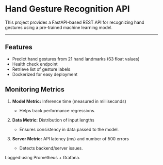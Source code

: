 # Hand Gesture Recognition API

This project provides a FastAPI-based REST API for recognizing hand gestures using a pre-trained machine learning model.

---

## Features

- Predict hand gestures from 21 hand landmarks (63 float values)
- Health check endpoint
- Retrieve list of gesture labels
- Dockerized for easy deployment


## Monitoring Metrics

1. **Model Metric:** Inference time (measured in milliseconds)
   - Helps track performance regressions.

2. **Data Metric:** Distribution of input lengths
   - Ensures consistency in data passed to the model.

3. **Server Metric:** API latency (ms) and number of 500 errors
   - Detects backend/server issues.

Logged using Prometheus + Grafana.

